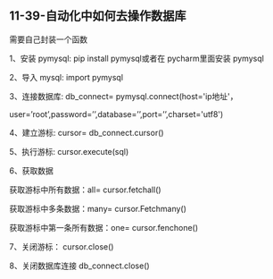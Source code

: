 ## 11-39-自动化中如何去操作数据库

需要自己封装一个函数

1、安装 pymysql: pip install pymysql或者在 pycharm里面安装 pymysql

2、导入 mysql: import pymysql

3、连接数据库: db_connect= pymysql.connect(host='ip地址'，

user=’root’,password=’’,database=’’,port=’’,charset='utf8')

4、建立游标: cursor= db_connect.cursor()

5、执行游标: cursor.execute(sql)

6、获取数据

获取游标中所有数据：all= cursor.fetchall()

获取游标中多条数据：many= cursor.Fetchmany()

获取游标中第一条所有数据：one= cursor.fenchone()

7、关闭游标： cursor.close()

8、关闭数据库连接 db_connect.close()
